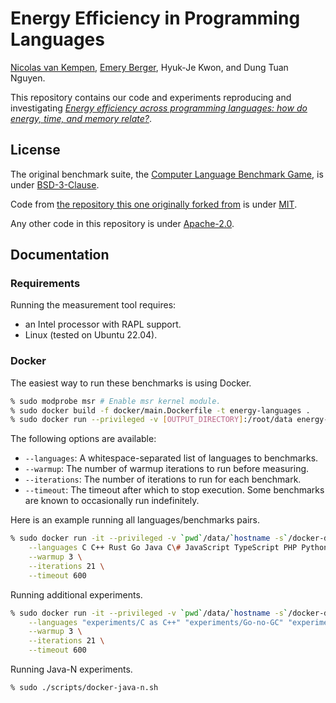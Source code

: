 # Energy Efficiency in Programming Languages

[Nicolas van Kempen](https://nvankempen.com), [Emery Berger](https://emeryberger.com),
Hyuk-Je Kwon, and Dung Tuan Nguyen.

This repository contains our code and experiments reproducing and investigating _[Energy efficiency across programming languages: how do energy, time, and memory relate?](https://dl.acm.org/doi/10.1145/3136014.3136031)_.

## License

The original benchmark suite, the
[Computer Language Benchmark Game](https://benchmarksgame-team.pages.debian.net/benchmarksgame/), is under
[BSD-3-Clause](https://salsa.debian.org/benchmarksgame-team/benchmarksgame/-/blob/master/LICENSE.md).

Code from [the repository this one originally forked from](https://github.com/greensoftwarelab/Energy-Languages) is
under [MIT](https://github.com/greensoftwarelab/Energy-Languages/blob/master/LICENSE).

Any other code in this repository is under [Apache-2.0](LICENSE).

## Documentation

### Requirements

Running the measurement tool requires:
 -  an Intel processor with RAPL support.
 -  Linux (tested on Ubuntu 22.04).

### Docker

The easiest way to run these benchmarks is using Docker.
```bash
% sudo modprobe msr # Enable msr kernel module.
% sudo docker build -f docker/main.Dockerfile -t energy-languages .
% sudo docker run --privileged -v [OUTPUT_DIRECTORY]:/root/data energy-languages [OPTIONS]
```

The following options are available:
 -  `--languages`: A whitespace-separated list of languages to benchmarks.
 -  `--warmup`: The number of warmup iterations to run before measuring.
 -  `--iterations`: The number of iterations to run for each benchmark.
 -  `--timeout`: The timeout after which to stop execution. Some benchmarks are known to occasionally run indefinitely.

Here is an example running all languages/benchmarks pairs.
```bash
% sudo docker run -it --privileged -v `pwd`/data/`hostname -s`/docker-default:/root/data energy-languages \
    --languages C C++ Rust Go Java C\# JavaScript TypeScript PHP Python Lua \
    --warmup 3 \
    --iterations 21 \
    --timeout 600
```

Running additional experiments.
```bash
% sudo docker run -it --privileged -v `pwd`/data/`hostname -s`/docker-default:/root/data energy-languages \
    --languages "experiments/C as C++" "experiments/Go-no-GC" "experiments/JavaScript as TypeScript" "experiments/LuaJIT" "experiments/PyPy" \
    --warmup 3 \
    --iterations 21 \
    --timeout 600
```

Running Java-N experiments.
```bash
% sudo ./scripts/docker-java-n.sh
```
